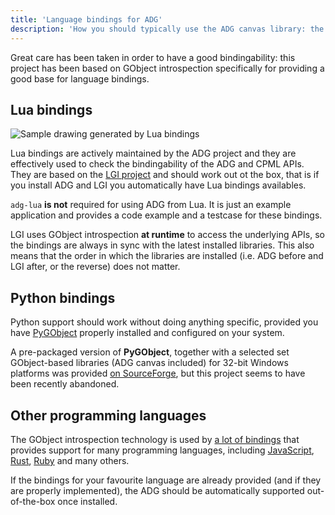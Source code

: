 ```yaml
---
title: 'Language bindings for ADG'
description: 'How you should typically use the ADG canvas library: the language bindings and the higher level languages approach'
---
```

Great care has been taken in order to have a good bindingability: this project
has been based on GObject introspection specifically for providing a good base
for language bindings.

## Lua bindings
![Sample drawing generated by Lua bindings](/img/adg-demo-lua.png)

Lua bindings are actively maintained by the ADG project and they are
effectively used to check the bindingability of the ADG and CPML APIs. They are
based on the [LGI project](https://github.com/pavouk/lgi/) and should work out
ot the box, that is if you install ADG and LGI you automatically have Lua
bindings availables.

`adg-lua` **is not** required for using ADG from Lua. It is just an example
application and provides a code example and a testcase for these bindings.

LGI uses GObject introspection **at runtime** to access the underlying APIs, so
the bindings are always in sync with the latest installed libraries. This also
means that the order in which the libraries are installed (i.e. ADG before and
LGI after, or the reverse) does not matter.

## Python bindings

Python support should work without doing anything specific, provided you have
[PyGObject](https://pygobject.readthedocs.io/) properly installed and
configured on your system.

A pre-packaged version of **PyGObject**, together with a selected set
GObject-based libraries (ADG canvas included) for 32-bit Windows platforms was
provided [on SourceForge](https://sourceforge.net/projects/pygobjectwin32/),
but this project seems to have been recently abandoned.

## Other programming languages

The GObject introspection technology is used by [a lot of
bindings](https://gi.readthedocs.io/en/latest/users.html) that provides support
for many programming languages, including [JavaScript](https://gjs.guide/),
[Rust](https://gtk-rs.org/), [Ruby](http://ruby-gnome2.osdn.jp/) and many
others.

If the bindings for your favourite language are already provided (and if they
are properly implemented), the ADG should be automatically supported
out-of-the-box once installed.
